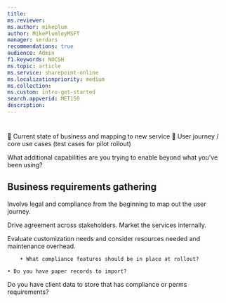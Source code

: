 ```yaml
---
title: 
ms.reviewer: 
ms.author: mikeplum
author: MikePlumleyMSFT
manager: serdars
recommendations: true
audience: Admin
f1.keywords: NOCSH
ms.topic: article
ms.service: sharepoint-online
ms.localizationpriority: medium
ms.collection:  
ms.custom: intro-get-started
search.appverid: MET150
description: 
---
```


# 

	Current state of business and mapping to new service
	User journey / core use cases (test cases for pilot rollout)

What additional capabilities are you trying to enable beyond what you've been using?


## Business requirements gathering


Involve legal and compliance from the beginning to map out the user journey.

Drive agreement across stakeholders. Market the services internally.

Evaluate customization needs and consider resources needed and maintenance overhead.

		• What compliance features should be in place at rollout?
	
	• Do you have paper records to import?
Do you have client data to store that has compliance or perms requirements?


